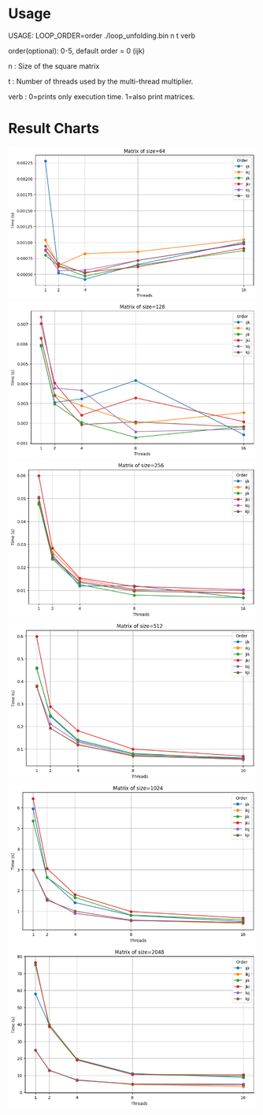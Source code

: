 # Usage
USAGE: LOOP_ORDER=order ./loop_unfolding.bin n t verb

order(optional): 0-5, default order = 0 (ijk)

n       : Size of the square matrix

t       : Number of threads used by the multi-thread multiplier.

verb    : 0=prints only execution time. 1=also print matrices.

# Result Charts          
![Results of 64](/images/64.png)
![Results of 128](/images/128.png)
![Results of 256](/images/256.png)
![Results of 512](/images/512.png)
![Results of 1024](/images/1024.png)
![Results of 2048](/images/2048.png)
